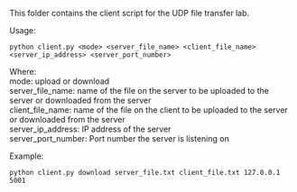 This folder contains the client script for the UDP file transfer lab.

Usage:

`python client.py <mode> <server_file_name> <client_file_name> <server_ip_address> <server_port_number>`

Where:<br />
mode: upload or download<br />
server_file_name: name of the file on the server to be uploaded to the server or downloaded from the server<br />
client_file_name: name of the file on the client to be uploaded to the server or downloaded from the server<br />
server_ip_address: IP address of the server<br />
server_port_number: Port number the server is listening on<br />

Example:<br />

`python client.py download server_file.txt client_file.txt 127.0.0.1 5001`